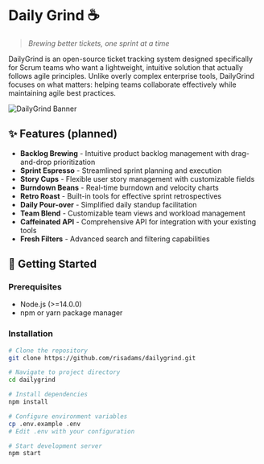 # Daily Grind ☕

> *Brewing better tickets, one sprint at a time*

DailyGrind is an open-source ticket tracking system designed specifically for Scrum teams who want a lightweight, intuitive solution that actually follows agile principles. Unlike overly complex enterprise tools, DailyGrind focuses on what matters: helping teams collaborate effectively while maintaining agile best practices.

![DailyGrind Banner](assets/dailygrind-banner.png)

## ✨ Features (planned)

- **Backlog Brewing** - Intuitive product backlog management with drag-and-drop prioritization
- **Sprint Espresso** - Streamlined sprint planning and execution
- **Story Cups** - Flexible user story management with customizable fields
- **Burndown Beans** - Real-time burndown and velocity charts
- **Retro Roast** - Built-in tools for effective sprint retrospectives
- **Daily Pour-over** - Simplified daily standup facilitation
- **Team Blend** - Customizable team views and workload management
- **Caffeinated API** - Comprehensive API for integration with your existing tools
- **Fresh Filters** - Advanced search and filtering capabilities

## 🚀 Getting Started

### Prerequisites

- Node.js (>=14.0.0)
- npm or yarn package manager

### Installation

```bash
# Clone the repository
git clone https://github.com/risadams/dailygrind.git

# Navigate to project directory
cd dailygrind

# Install dependencies
npm install

# Configure environment variables
cp .env.example .env
# Edit .env with your configuration

# Start development server
npm start
